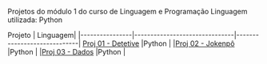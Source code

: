 Projetos do módulo 1 do curso de Linguagem e Programação 
Linguagem  utilizada: Python

Projeto                 		|  Linguagem|
|----------------|-------------------------------|-----------------------------|
[Proj 01 - Detetive](https://github.com/anacgsantana/projetosblue-mod1-/blob/main/Projeto_01_Detetive_%28Resolvido%29.ipynb)       					|Python           |
|[Proj 02 - Jokenpô](https://github.com/anacgsantana/projetosblue-mod1-/blob/main/Projeto%2002_Jogo%20Jokenp%C3%B4_%28Resolvido%29.py)           				|Python           |
|[Proj 03 -  Dados](https://github.com/anacgsantana/projetosblue-mod1-/blob/main/Projeto%2003_Jogo%20de%20Dados_%28Resolvido%29.py)						|Python |
